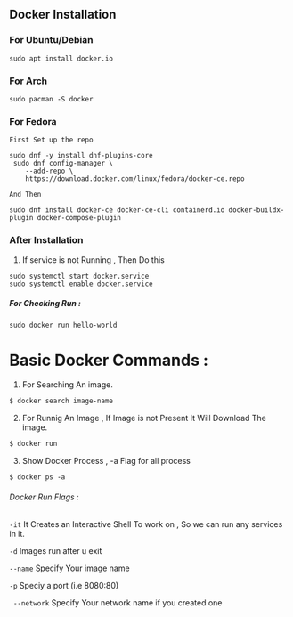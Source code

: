 ## Docker Installation


### For Ubuntu/Debian
```
sudo apt install docker.io
```
### For Arch 
```
sudo pacman -S docker
```

### For Fedora 
```
First Set up the repo

sudo dnf -y install dnf-plugins-core
 sudo dnf config-manager \
    --add-repo \
    https://download.docker.com/linux/fedora/docker-ce.repo

And Then

sudo dnf install docker-ce docker-ce-cli containerd.io docker-buildx-plugin docker-compose-plugin

```

### After Installation
1. If service is not Running , Then Do this 
```
sudo systemctl start docker.service
sudo systemctl enable docker.service
```
##### For Checking Run :
```
sudo docker run hello-world 
```

# Basic Docker Commands :
1. For Searching An image.
```bash
$ docker search image-name  
```
2. For Runnig An Image , If Image is not Present It Will Download The image.
```bash
$ docker run
```
3. Show Docker Process , -a Flag for all process
```
$ docker ps -a 
```


###### Docker Run Flags :
`` -it ``
It Creates an Interactive Shell To work on , So we can run any services in it.

`` -d ``
Images run after u exit 

`` --name ``
Specify Your image name 

`` -p ``
Speciy a port (i.e 8080:80)

``  --network ``
Specify Your network name if you created one 

 
  
